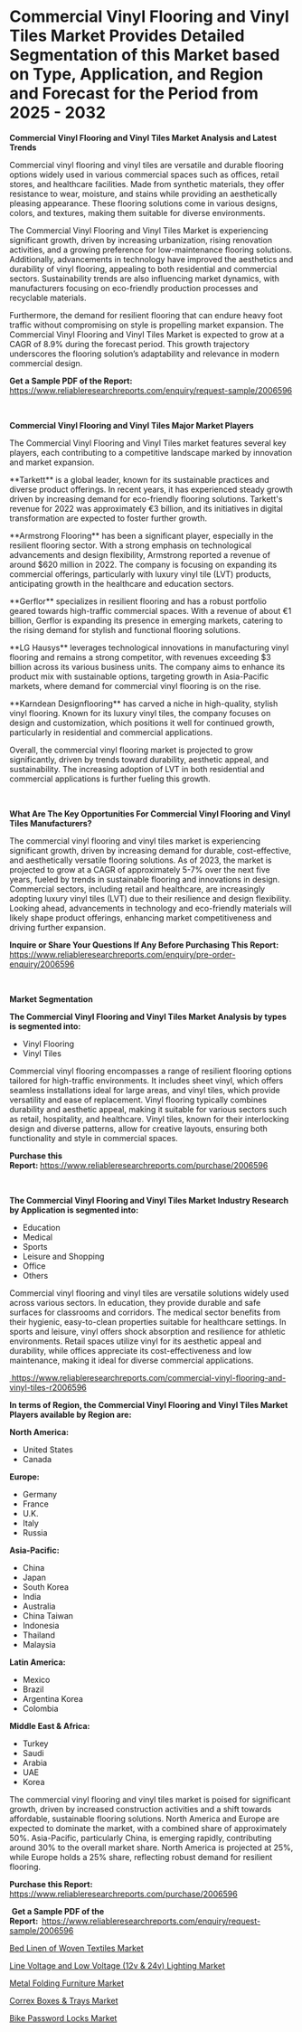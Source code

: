 <p><h1>Commercial Vinyl Flooring and Vinyl Tiles Market Provides Detailed Segmentation of this Market based on Type, Application, and Region and Forecast for the Period from 2025 - 2032</h1></p><p><strong>Commercial Vinyl Flooring and Vinyl Tiles Market Analysis and Latest Trends</strong></p>
<p><p>Commercial vinyl flooring and vinyl tiles are versatile and durable flooring options widely used in various commercial spaces such as offices, retail stores, and healthcare facilities. Made from synthetic materials, they offer resistance to wear, moisture, and stains while providing an aesthetically pleasing appearance. These flooring solutions come in various designs, colors, and textures, making them suitable for diverse environments.</p><p>The Commercial Vinyl Flooring and Vinyl Tiles Market is experiencing significant growth, driven by increasing urbanization, rising renovation activities, and a growing preference for low-maintenance flooring solutions. Additionally, advancements in technology have improved the aesthetics and durability of vinyl flooring, appealing to both residential and commercial sectors. Sustainability trends are also influencing market dynamics, with manufacturers focusing on eco-friendly production processes and recyclable materials.</p><p>Furthermore, the demand for resilient flooring that can endure heavy foot traffic without compromising on style is propelling market expansion. The Commercial Vinyl Flooring and Vinyl Tiles Market is expected to grow at a CAGR of 8.9% during the forecast period. This growth trajectory underscores the flooring solution’s adaptability and relevance in modern commercial design.</p></p>
<p><strong>Get a Sample PDF of the Report:&nbsp;</strong> <a href="https://www.reliableresearchreports.com/enquiry/request-sample/2006596?utm_campaign=10&utm_medium=2&utm_source=Github&utm_content=ia&utm_term=10022025&utm_id=commercial-vinyl-flooring-and-vinyl-tiles">https://www.reliableresearchreports.com/enquiry/request-sample/2006596</a></p>
<p>&nbsp;</p>
<p><strong>Commercial Vinyl Flooring and Vinyl Tiles Major Market Players</strong></p>
<p><p>The Commercial Vinyl Flooring and Vinyl Tiles market features several key players, each contributing to a competitive landscape marked by innovation and market expansion. </p><p>**Tarkett** is a global leader, known for its sustainable practices and diverse product offerings. In recent years, it has experienced steady growth driven by increasing demand for eco-friendly flooring solutions. Tarkett's revenue for 2022 was approximately €3 billion, and its initiatives in digital transformation are expected to foster further growth.</p><p>**Armstrong Flooring** has been a significant player, especially in the resilient flooring sector. With a strong emphasis on technological advancements and design flexibility, Armstrong reported a revenue of around $620 million in 2022. The company is focusing on expanding its commercial offerings, particularly with luxury vinyl tile (LVT) products, anticipating growth in the healthcare and education sectors.</p><p>**Gerflor** specializes in resilient flooring and has a robust portfolio geared towards high-traffic commercial spaces. With a revenue of about €1 billion, Gerflor is expanding its presence in emerging markets, catering to the rising demand for stylish and functional flooring solutions.</p><p>**LG Hausys** leverages technological innovations in manufacturing vinyl flooring and remains a strong competitor, with revenues exceeding $3 billion across its various business units. The company aims to enhance its product mix with sustainable options, targeting growth in Asia-Pacific markets, where demand for commercial vinyl flooring is on the rise.</p><p>**Karndean Designflooring** has carved a niche in high-quality, stylish vinyl flooring. Known for its luxury vinyl tiles, the company focuses on design and customization, which positions it well for continued growth, particularly in residential and commercial applications.</p><p>Overall, the commercial vinyl flooring market is projected to grow significantly, driven by trends toward durability, aesthetic appeal, and sustainability. The increasing adoption of LVT in both residential and commercial applications is further fueling this growth.</p></p>
<p>&nbsp;</p>
<p><strong>What Are The Key Opportunities For Commercial Vinyl Flooring and Vinyl Tiles Manufacturers?</strong></p>
<p><p>The commercial vinyl flooring and vinyl tiles market is experiencing significant growth, driven by increasing demand for durable, cost-effective, and aesthetically versatile flooring solutions. As of 2023, the market is projected to grow at a CAGR of approximately 5-7% over the next five years, fueled by trends in sustainable flooring and innovations in design. Commercial sectors, including retail and healthcare, are increasingly adopting luxury vinyl tiles (LVT) due to their resilience and design flexibility. Looking ahead, advancements in technology and eco-friendly materials will likely shape product offerings, enhancing market competitiveness and driving further expansion.</p></p>
<p><strong>Inquire or Share Your Questions If Any Before Purchasing This Report:</strong> <a href="https://www.reliableresearchreports.com/enquiry/pre-order-enquiry/2006596?utm_campaign=10&utm_medium=2&utm_source=Github&utm_content=ia&utm_term=10022025&utm_id=commercial-vinyl-flooring-and-vinyl-tiles">https://www.reliableresearchreports.com/enquiry/pre-order-enquiry/2006596</a></p>
<p>&nbsp;</p>
<p><strong>Market Segmentation</strong></p>
<p><strong>The Commercial Vinyl Flooring and Vinyl Tiles Market Analysis by types is segmented into:</strong></p>
<p><ul><li>Vinyl Flooring</li><li>Vinyl Tiles</li></ul></p>
<p><p>Commercial vinyl flooring encompasses a range of resilient flooring options tailored for high-traffic environments. It includes sheet vinyl, which offers seamless installations ideal for large areas, and vinyl tiles, which provide versatility and ease of replacement. Vinyl flooring typically combines durability and aesthetic appeal, making it suitable for various sectors such as retail, hospitality, and healthcare. Vinyl tiles, known for their interlocking design and diverse patterns, allow for creative layouts, ensuring both functionality and style in commercial spaces.</p></p>
<p><strong>Purchase this Report:&nbsp;</strong><a href="https://www.reliableresearchreports.com/purchase/2006596?utm_campaign=10&utm_medium=2&utm_source=Github&utm_content=ia&utm_term=10022025&utm_id=commercial-vinyl-flooring-and-vinyl-tiles">https://www.reliableresearchreports.com/purchase/2006596</a></p>
<p>&nbsp;</p>
<p><strong>The Commercial Vinyl Flooring and Vinyl Tiles Market Industry Research by Application is segmented into:</strong></p>
<p><ul><li>Education</li><li>Medical</li><li>Sports</li><li>Leisure and Shopping</li><li>Office</li><li>Others</li></ul></p>
<p><p>Commercial vinyl flooring and vinyl tiles are versatile solutions widely used across various sectors. In education, they provide durable and safe surfaces for classrooms and corridors. The medical sector benefits from their hygienic, easy-to-clean properties suitable for healthcare settings. In sports and leisure, vinyl offers shock absorption and resilience for athletic environments. Retail spaces utilize vinyl for its aesthetic appeal and durability, while offices appreciate its cost-effectiveness and low maintenance, making it ideal for diverse commercial applications.</p></p>
<p><a href="https://www.reliableresearchreports.com/commercial-vinyl-flooring-and-vinyl-tiles-r2006596?utm_campaign=10&utm_medium=2&utm_source=Github&utm_content=ia&utm_term=10022025&utm_id=commercial-vinyl-flooring-and-vinyl-tiles">&nbsp;https://www.reliableresearchreports.com/commercial-vinyl-flooring-and-vinyl-tiles-r2006596</a></p>
<p><strong>In terms of Region, the Commercial Vinyl Flooring and Vinyl Tiles Market Players available by Region are:</strong></p>
<p>
    <p> <strong> North America: </strong>
        <ul>
            <li>United States</li>
            <li>Canada</li>
        </ul>
        </p> 
    <p> <strong> Europe: </strong>
        <ul>
            <li>Germany</li>
            <li>France</li>
            <li>U.K.</li>
            <li>Italy</li>
            <li>Russia</li>
        </ul>
        </p> 
    <p> <strong> Asia-Pacific: </strong>
        <ul>
            <li>China</li>
            <li>Japan</li>
            <li>South Korea</li>
            <li>India</li>
            <li>Australia</li>
            <li>China Taiwan</li>
            <li>Indonesia</li>
            <li>Thailand</li>
            <li>Malaysia</li>
        </ul>
        </p> 
    <p> <strong> Latin America: </strong>
        <ul>
            <li>Mexico</li>
            <li>Brazil</li>
            <li>Argentina Korea</li>
            <li>Colombia</li>
        </ul>
        </p> 
    <p> <strong> Middle East & Africa: </strong>
        <ul>
            <li>Turkey</li>
            <li>Saudi</li>
            <li>Arabia</li>
            <li>UAE</li>
            <li>Korea</li>
        </ul>
    </p>
    </p>
<p><p>The commercial vinyl flooring and vinyl tiles market is poised for significant growth, driven by increased construction activities and a shift towards affordable, sustainable flooring solutions. North America and Europe are expected to dominate the market, with a combined share of approximately 50%. Asia-Pacific, particularly China, is emerging rapidly, contributing around 30% to the overall market share. North America is projected at 25%, while Europe holds a 25% share, reflecting robust demand for resilient flooring.</p></p>
<p><strong>Purchase this Report: </strong><a href="https://www.reliableresearchreports.com/purchase/2006596?utm_campaign=10&utm_medium=2&utm_source=Github&utm_content=ia&utm_term=10022025&utm_id=commercial-vinyl-flooring-and-vinyl-tiles">https://www.reliableresearchreports.com/purchase/2006596</a></p>
<p>&nbsp;<strong>Get a Sample PDF of the Report:&nbsp;&nbsp;</strong><a href="https://www.reliableresearchreports.com/enquiry/request-sample/2006596?utm_campaign=10&utm_medium=2&utm_source=Github&utm_content=ia&utm_term=10022025&utm_id=commercial-vinyl-flooring-and-vinyl-tiles">https://www.reliableresearchreports.com/enquiry/request-sample/2006596</a></p>
<p><strong></strong></p>
<p><p><a href="https://github.com/tselahiara/Market-Research-Report-List-1/blob/main/bed-linen-of-woven-textiles-market.md?utm_campaign=10&utm_medium=2&utm_source=Github&utm_content=ia&utm_term=10022025&utm_id=commercial-vinyl-flooring-and-vinyl-tiles">Bed Linen of Woven Textiles Market</a></p><p><a href="https://github.com/barnickclara79/Market-Research-Report-List-1/blob/main/line-voltage-and-low-voltage-12v-24v-lighting-market.md?utm_campaign=10&utm_medium=2&utm_source=Github&utm_content=ia&utm_term=10022025&utm_id=commercial-vinyl-flooring-and-vinyl-tiles">Line Voltage and Low Voltage (12v & 24v) Lighting Market</a></p><p><a href="https://github.com/anuellaruska/Market-Research-Report-List-1/blob/main/metal-folding-furniture-market.md?utm_campaign=10&utm_medium=2&utm_source=Github&utm_content=ia&utm_term=10022025&utm_id=commercial-vinyl-flooring-and-vinyl-tiles">Metal Folding Furniture Market</a></p><p><a href="https://github.com/boyermaragaret8392/Market-Research-Report-List-1/blob/main/correx-boxes-trays-market.md?utm_campaign=10&utm_medium=2&utm_source=Github&utm_content=ia&utm_term=10022025&utm_id=commercial-vinyl-flooring-and-vinyl-tiles">Correx Boxes & Trays Market</a></p><p><a href="https://github.com/waverlyam689/Market-Research-Report-List-1/blob/main/bike-password-locks-market.md?utm_campaign=10&utm_medium=2&utm_source=Github&utm_content=ia&utm_term=10022025&utm_id=commercial-vinyl-flooring-and-vinyl-tiles">Bike Password Locks Market</a></p></p>